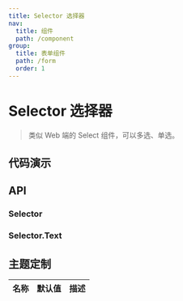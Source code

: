 ```yaml
---
title: Selector 选择器
nav:
  title: 组件
  path: /component
group:
  title: 表单组件
  path: /form
  order: 1
---
```


# Selector 选择器

> 类似 Web 端的 Select 组件，可以多选、单选。

## 代码演示

<code src="./__fixtures__/base.tsx"></code>

<code src="./__fixtures__/search.tsx"></code>

<code src="./__fixtures__/label.tsx"></code>

<code src="./__fixtures__/component.tsx"></code>

## API

### Selector

<API hideTitle src="./selector.tsx"></API>

### Selector.Text

<API hideTitle src="./selector-text.tsx"></API>

## 主题定制

| 名称 | 默认值 | 描述 |
| :--- | ------ | ---- |
